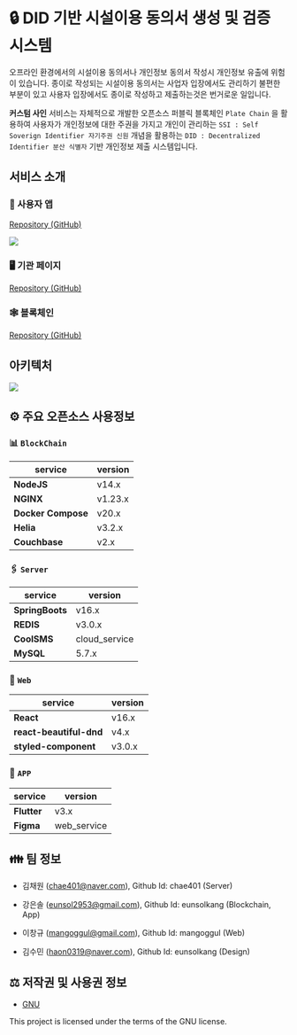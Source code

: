 # :lock: DID 기반 시설이용 동의서 생성 및 검증 시스템
오프라인 환경에서의 시설이용 동의서나 개인정보 동의서 작성시 개인정보 유출에 위험이 있습니다. 
종이로 작성되는 시설이용 동의서는 사업자 입장에서도 관리하기 불편한 부분이 있고 사용자 입장에서도 종이로 작성하고 제출하는것은 번거로운 일입니다. 

**커스텀 사인** 서비스는 자체적으로 개발한 오픈소스 퍼블릭 블록체인 	`Plate Chain` 을 활용하여 
사용자가 개인정보에 대한 주권을 가지고 개인이 관리하는 `SSI : Self Soverign Identifier 자기주권 신원` 개념을 활용하는  `DID : Decentralized Identifier 분산 식별자`  기반 개인정보 제출 시스템입니다.

## 서비스 소개
### 📱 사용자 앱
[Repository (GitHub)](https://github.com/2023-oss/OSS-APP)
<p>
<img src="https://user-images.githubusercontent.com/22852287/265966811-21446caf-4c1e-4e1a-b366-91f08a0a686d.png">
</p>

### 🖥️ 기관 페이지
[Repository (GitHub)](https://github.com/2023-oss/OSS-WEB)
### 🕸️ 블록체인
[Repository (GitHub)](https://github.com/2023-oss/OSS-PLATECHAIN)

## 아키텍처

![](https://user-images.githubusercontent.com/22852287/265968000-09658fac-4e28-4456-81d3-d64959ce978c.png)

## ⚙️ 주요 오픈소스 사용정보
### 📊 `BlockChain`

|service|version|
|--|--|
|**NodeJS**|v14.x|
|**NGINX**|v1.23.x|
|**Docker Compose**|v20.x|
|**Helia**|v3.2.x|
|**Couchbase**|v2.x|

### 🖇  `Server`

|service|version|
|--|--|
|**SpringBoots**|v16.x|
|**REDIS**|v3.0.x|
|**CoolSMS**|cloud_service|
|**MySQL**|5.7.x|

### 🚏 `Web`
|service|version|
|--|--|
|**React**|v16.x|
|**react-beautiful-dnd**|v4.x|
|**styled-component**|v3.0.x|

### 📱 `APP`

|service|version|
|--|--|
|**Flutter**|v3.x|
|**Figma**|web_service|

## 👪 팀 정보
- 김채원 (chae401@naver.com), Github Id: chae401 (Server)

- 강은솔 (eunsol2953@gmail.com), Github Id: eunsolkang (Blockchain, App)

- 이창규 (mangoggul@gmail.com), Github Id: mangoggul (Web)

- 김수민 (haon0319@naver.com), Github Id: eunsolkang (Design)

## ⚖️ 저작권 및 사용권 정보

* [GNU]([https://github.com/osamhack2022/CLOUD_APP_IOT_KeepYourEndeavor_Moment/blob/main/LICENSE](https://github.com/2023-oss/.github/blob/main/LICENSE))

This project is licensed under the terms of the GNU license.
